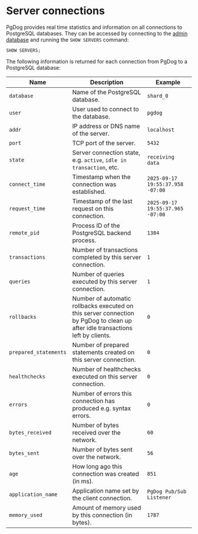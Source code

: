 # Server connections

PgDog provides real time statistics and information on all connections to PostgreSQL databases. They can be accessed by connecting to the [admin database](index.md) and running the `SHOW SERVERS` command:

```
SHOW SERVERS;
```

The following information is returned for each connection from PgDog to a PostgreSQL database:

| Name | Description | Example |
|------|-------------|---------|
| `database` | Name of the PostgreSQL database. | `shard_0` |
| `user` | User used to connect to the database. | `pgdog` |
| `addr` | IP address or DNS name of the server. | `localhost` |
| `port` | TCP port of the server. | `5432` |
| `state` | Server connection state, e.g. `active`, `idle in transaction`, etc. | `receiving data` |
| `connect_time` | Timestamp when the connection was established. | `2025-09-17 19:55:37.958 -07:00` |
| `request_time` | Timestamp of the last request on this connection. | `2025-09-17 19:55:37.965 -07:00` |
| `remote_pid` | Process ID of the PostgreSQL backend process. | `1384` |
| `transactions` | Number of transactions completed by this server connection. | `1` |
| `queries` | Number of queries executed by this server connection. | `1` |
| `rollbacks` | Number of automatic rollbacks executed on this server connection by PgDog to clean up after idle transactions left by clients. | `0` |
| `prepared_statements` | Number of prepared statements created on this server connection. | `0` |
| `healthchecks` | Number of healthchecks executed on this server connection. | `0` |
| `errors` | Number of errors this connection has produced e.g. syntax errors. | `0` |
| `bytes_received` | Number of bytes received over the network. | `60` |
| `bytes_sent` | Number of bytes sent over the network. | `56` |
| `age` | How long ago this connection was created (in ms). | `851` |
| `application_name` | Application name set by the client connection. | `PgDog Pub/Sub Listener` |
| `memory_used` | Amount of memory used by this connection (in bytes). | `1787` |
